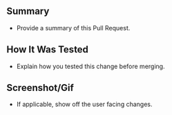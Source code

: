 ## Summary

* Provide a summary of this Pull Request.

## How It Was Tested

* Explain how you tested this change before merging.

## Screenshot/Gif

* If applicable, show off the user facing changes. 